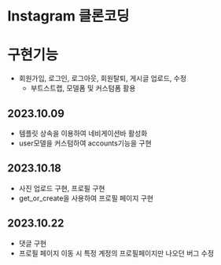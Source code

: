 # Instagram 클론코딩

# 구현기능
- 회원가입, 로그인, 로그아웃, 회원탈퇴, 게시글 업로드, 수정
    - 부트스트랩, 모델폼 및 커스텀폼 활용

## 2023.10.09
- 템플릿 상속을 이용하여 네비게이션바 활성화
- user모델을 커스텀하여 accounts기능을 구현

## 2023.10.18
- 사진 업로드 구현, 프로필 구현
- get_or_create을 사용하여 프로필 페이지 구현

## 2023.10.22
- 댓글 구현
- 프로필 페이지 이동 시 특정 계정의 프로필페이지만 나오던 버그 수정